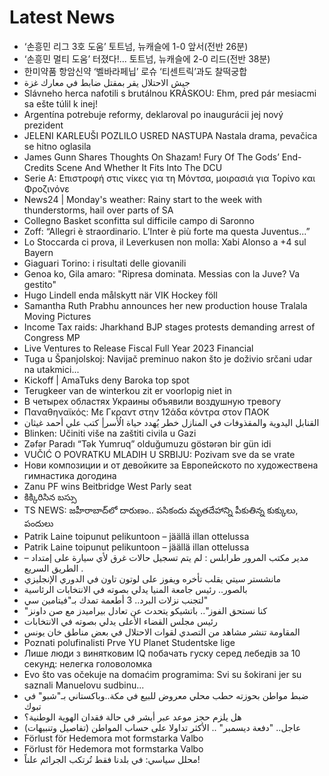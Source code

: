 # Latest News
-  ‘손흥민 리그 3호 도움’ 토트넘, 뉴캐슬에 1-0 앞서(전반 26분)
-  ‘손흥민 멀티 도움’ 터졌다!... 토트넘, 뉴캐슬에 2-0 리드(전반 38분)
-  한미약품 항암신약 ‘벨바라페닙’ 로슈 ‘티센트릭’과도 찰떡궁합
-  جيش الاحتلال يقر بمقتل ضابط في معارك غزة
-  Slávneho herca nafotili s brutálnou KRÁSKOU: Ehm, pred pár mesiacmi sa ešte túlil k inej!
-  Argentína potrebuje reformy, deklaroval po inaugurácii jej nový prezident
-  JELENI KARLEUŠI POZLILO USRED NASTUPA Nastala drama, pevačica se hitno oglasila
-  James Gunn Shares Thoughts On Shazam! Fury Of The Gods’ End-Credits Scene And Whether It Fits Into The DCU
-  Serie A: Επιστροφή στις νίκες για τη Μόντσα, μοιρασιά για Τορίνο και Φροζινόνε
-  News24 | Monday's weather: Rainy start to the week with thunderstorms, hail over parts of SA
-  Collegno Basket sconfitta sul difficile campo di Saronno
-  Zoff: “Allegri è straordinario. L’Inter è più forte ma questa Juventus...”
-  Lo Stoccarda ci prova, il Leverkusen non molla: Xabi Alonso a +4 sul Bayern
-  Giaguari Torino: i risultati delle giovanili
-  Genoa ko, Gila amaro: "Ripresa dominata. Messias con la Juve? Va gestito"
-  Hugo Lindell enda målskytt när VIK Hockey föll
-  Samantha Ruth Prabhu announces her new production house Tralala Moving Pictures
-  Income Tax raids: Jharkhand BJP stages protests demanding arrest of Congress MP
-  Live Ventures to Release Fiscal Full Year 2023 Financial
-  Tuga u Španjolskoj: Navijač preminuo nakon što je doživio srčani udar na utakmici...
-  Kickoff | AmaTuks deny Baroka top spot
-  Terugkeer van de winterkou zit er voorlopig niet in
-  В четырех областях Украины объявили воздушную тревогу
-  Παναθηναϊκός: Με Γκραντ στην 12άδα κόντρα στον ΠΑΟΚ
-  القنابل اليدوية والمقذوفات في المنازل خطر يُهدد حياة الُأسر| كتب علي أحمد غيثان
-  Blinken: Učiniti više na zaštiti civila u Gazi
-  Zəfər Paradı “Tək Yumruq” olduğumuzu göstərən bir gün idi
-  VUČIĆ O POVRATKU MLADIH U SRBIJU: Pozivam sve da se vrate
-  Нови композиции и от девойките за Европейското по художествена гимнастика догодина
-  Zanu PF wins Beitbridge West Parly seat
-  కిక్కిరిసిన బస్సు
-  TS NEWS: జహీరాబాద్‌లో దారుణం.. పసికందు మృతదేహాన్ని పీకుతిన్న కుక్కులు, పందులు
-  Patrik Laine toipunut pelikuntoon – jäällä illan ottelussa
-  Patrik Laine toipunut pelikuntoon – jäällä illan ottelussa
-  – مدير مكتب المرور طرابلس : لم يتم تسجيل حالات غرق لأي سيارة على إمتداد الطريق السريع .
-  مانشستر سيتي يقلب تأخره ويفوز على لوتون تاون في الدوري الإنجليزي
-  بالصور.. رئيس جامعة المنيا يدلي بصوته في الانتخابات الرئاسية
-  لتجنب نزلات البرد.. 3 أطعمة تمدك بـ"فيتامين سي"
-  "كنا نستحق الفوز".. باتشيكو يتحدث عن تعادل بيراميدز مع صن داونز
-  رئيس مجلس القضاء الأعلى يدلي بصوته في الانتخابات
-  المقاومة تنشر مشاهد من التصدي لقوات الاحتلال في بعض مناطق خان يونس
-  Poznati polufinalisti Prve YU Planet Studentske lige
-  Лише люди з винятковим IQ побачать гуску серед лебедів за 10 секунд: нелегка головоломка
-  Evo što vas očekuje na domaćim programima: Svi su šokirani jer su saznali Manuelovu sudbinu...
-  ضبط مواطن بحوزته حطب محلي معروض للبيع في مكة..وباكستاني بـ"شبو" في تبوك
-  هل يلزم حجز موعد عبر أبشر في حالة فقدان الهوية الوطنية؟
-  عاجل.. "دفعة ديسمبر" .. الأكثر تداولا على حساب المواطن (تفاصيل وتنبيهات)
-  Förlust för Hedemora mot formstarka Valbo
-  Förlust för Hedemora mot formstarka Valbo
-  محلل سياسي: في بلدنا فقط تُرتكب الجرائم علناً!
